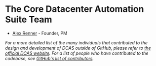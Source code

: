# The Core Datacenter Automation Suite Team

* [Alex Renner](//github.com/comdexxsolutionsllc) - Founder, PM

*For a more detailed list of the many individuals that contributed to the design and development of DCAS outside of GitHub, please refer to [the official DCAS website](http://www.dcas.net).*
*For a list of people who have contributed to the codebase, see [GitHub's list of contributors](https://github.com/comdexxsolutionsllc/dcas-larvel56/contributors).*
